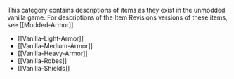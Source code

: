 
This category contains descriptions of items as they exist in the unmodded vanilla game. For descriptions of the Item Revisions versions of these items, see [[Modded-Armor]].

- [[Vanilla-Light-Armor]]
- [[Vanilla-Medium-Armor]]
- [[Vanilla-Heavy-Armor]]
- [[Vanilla-Robes]]
- [[Vanilla-Shields]]

